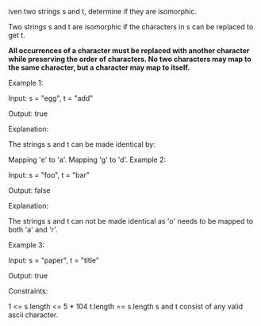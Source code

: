 iven two strings s and t, determine if they are isomorphic.

Two strings s and t are isomorphic if the characters in s can be replaced to get t.

**All occurrences of a character must be replaced with another character while preserving the order of characters. No two characters may map to the same character, but a character may map to itself.**

 

Example 1:

Input: s = "egg", t = "add"

Output: true

Explanation:

The strings s and t can be made identical by:

Mapping 'e' to 'a'.
Mapping 'g' to 'd'.
Example 2:

Input: s = "foo", t = "bar"

Output: false

Explanation:

The strings s and t can not be made identical as 'o' needs to be mapped to both 'a' and 'r'.

Example 3:

Input: s = "paper", t = "title"

Output: true

 

Constraints:

1 <= s.length <= 5 * 104
t.length == s.length
s and t consist of any valid ascii character.